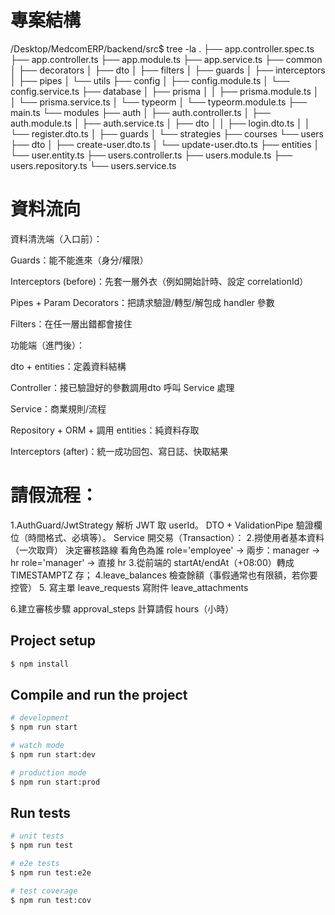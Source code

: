 

# 專案結構
/Desktop/MedcomERP/backend/src$ tree -la
.
├── app.controller.spec.ts
├── app.controller.ts
├── app.module.ts
├── app.service.ts
├── common
│   ├── decorators
│   ├── dto
│   ├── filters
│   ├── guards
│   ├── interceptors
│   ├── pipes
│   └── utils
├── config
│   ├── config.module.ts
│   └── config.service.ts
├── database
│   ├── prisma
│   │   ├── prisma.module.ts
│   │   └── prisma.service.ts
│   └── typeorm
│       └── typeorm.module.ts
├── main.ts
└── modules
    ├── auth
    │   ├── auth.controller.ts
    │   ├── auth.module.ts
    │   ├── auth.service.ts
    │   ├── dto
    │   │   ├── login.dto.ts
    │   │   └── register.dto.ts
    │   ├── guards
    │   └── strategies
    ├── courses
    └── users
        ├── dto
        │   ├── create-user.dto.ts
        │   └── update-user.dto.ts
        ├── entities
        │   └── user.entity.ts
        ├── users.controller.ts
        ├──  users.module.ts
        ├── users.repository.ts
        └── users.service.ts


# 資料流向
資料清洗端（入口前）：

Guards：能不能進來（身分/權限）

Interceptors (before)：先套一層外衣（例如開始計時、設定 correlationId）

Pipes + Param Decorators：把請求驗證/轉型/解包成 handler 參數

Filters：在任一層出錯都會接住



功能端（進門後）：

dto + entities：定義資料結構 

Controller：接已驗證好的參數調用dto 呼叫 Service 處理 

Service：商業規則/流程 

Repository + ORM + 調用 entities：純資料存取 

Interceptors (after)：統一成功回包、寫日誌、快取結果
# 請假流程：
1.AuthGuard/JwtStrategy 解析 JWT 取 userId。
  DTO + ValidationPipe 驗證欄位（時間格式、必填等）。
  Service 開交易（Transaction）：
2.撈使用者基本資料（一次取齊）
決定審核路線 看角色為誰 
role='employee' → 兩步：manager → hr 
role='manager' → 直接 hr
3.從前端的 startAt/endAt（+08:00）轉成 TIMESTAMPTZ 存；
4.leave_balances 檢查餘額（事假通常也有限額，若你要控管）
5.
寫主單 leave_requests
寫附件 leave_attachments

6.建立審核步驟 approval_steps
計算請假 hours（小時）

## Project setup

```bash
$ npm install
```

## Compile and run the project

```bash
# development
$ npm run start

# watch mode
$ npm run start:dev

# production mode
$ npm run start:prod
```

## Run tests

```bash
# unit tests
$ npm run test

# e2e tests
$ npm run test:e2e

# test coverage
$ npm run test:cov
```
